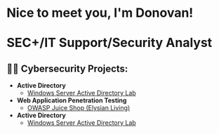 <h1>Nice to meet you, I'm Donovan! <br/><br/> <a>SEC+/IT Support/Security Analyst</a>

<h2>👨‍💻 Cybersecurity Projects:</h2>

- <b>Active Directory</b>
  - [Windows Server Active Directory Lab](https://github.com/DonCastro23/active_directory)
- <b>Web Application Penetration Testing</b>
  - [OWASP Juice Shop (Elysian Living)](https://github.com/DonCastro23/active_directory)
- <b>Active Directory</b>
  - [Windows Server Active Directory Lab](https://github.com/DonCastro23/active_directory)
<!--
**joshmadakor1/joshmadakor1** is a ✨ _special_ ✨ repository because its `README.md` (this file) appears on your GitHub profile.

Here are some ideas to get you started:

- 🔭 I’m currently working on ...
- 🌱 I’m currently learning ...
- 👯 I’m looking to collaborate on ...
- 🤔 I’m looking for help with ...
- 💬 Ask me about ...
- 📫 How to reach me: ...
- 😄 Pronouns: ...
- ⚡ Fun fact: ...
-->
